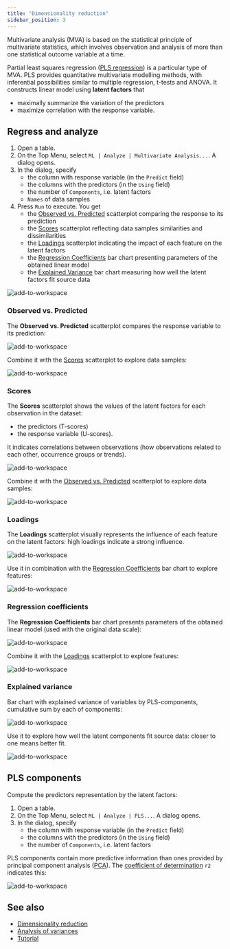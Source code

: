 ```yaml
---
title: "Dimensionality reduction"
sidebar_position: 3
---
```


Multivariate analysis (MVA) is based on the statistical principle of multivariate statistics, which involves observation
and analysis of more than one statistical outcome variable at a time.

Partial least squares regression ([PLS regression](https://en.wikipedia.org/wiki/Partial_least_squares_regression)) is a particular type of MVA. PLS provides quantitative multivariate modelling methods, with inferential possibilities similar to multiple regression, t-tests and ANOVA. It constructs linear model using **latent factors** that

* maximally summarize the variation of the predictors
* maximize correlation with the response variable.

## Regress and analyze

1. Open a table.
2. On the Top Menu, select `ML | Analyze | Multivariate Analysis...`. A dialog opens.
3. In the dialog, specify
   * the column with response variable (in the `Predict` field)
   * the columns with the predictors (in the `Using` field)
   * the number of `Components`, i.e. latent factors
   * `Names` of data samples
4. Press `Run` to execute. You get
   * the [Observed vs. Predicted](#observed-vs-predicted) scatterplot comparing the response to its prediction
   * the [Scores](#scores) scatterplot reflecting data samples similarities and dissimilarities
   * the [Loadings](#loadings) scatterplot indicating the impact of each feature on the latent factors
   * the [Regression Coefficients](#regression-coefficients) bar chart presenting parameters of the obtained linear model 
   * the [Explained Variance](#explained-variance) bar chart measuring how well the latent factors fit source data

![add-to-workspace](multivariate-analysis/pls.gif)

### Observed vs. Predicted

The **Observed vs. Predicted** scatterplot compares the response variable to its prediction:

![add-to-workspace](multivariate-analysis/predicted-vs-reference.png)

Combine it with the [Scores](#scores) scatterplot to explore data samples:

![add-to-workspace](multivariate-analysis/model-n-scores.gif)

### Scores

The **Scores** scatterplot shows the values of the latent factors for each observation in the dataset:

* the predictors (T-scores)
* the response variable (U-scores).

It indicates correlations between observations (how observations related to each other, occurrence groups or trends).

![add-to-workspace](multivariate-analysis/scores.png)

Combine it with the [Observed vs. Predicted](#observed-vs-predicted) scatterplot to explore data samples:

![add-to-workspace](multivariate-analysis/scores-n-model.gif)

### Loadings

The **Loadings** scatterplot visually represents the influence of each feature on the latent factors: high loadings indicate a strong influence.

![add-to-workspace](multivariate-analysis/loadings.png)

Use it in combination with the [Regression Coefficients](#regression-coefficients) bar chart to explore features:

![add-to-workspace](multivariate-analysis/loadings-n-regr-coeffs.gif)

### Regression coefficients

The **Regression Coefficients** bar chart presents parameters of the obtained linear model (used with the original data scale):

![add-to-workspace](multivariate-analysis/regr-coeffs.png)

Combine it with the [Loadings](#loadings) scatterplot to explore features:

![add-to-workspace](multivariate-analysis/regr-coeffs-n-loadings.gif)

### Explained variance

Bar chart with explained variance of variables by PLS-components, cumulative sum by each of components:

![add-to-workspace](multivariate-analysis/expl-vars.png)

Use it to explore how well the latent components fit source data: closer to one means better fit.

![add-to-workspace](multivariate-analysis/expl-vars.gif)

## PLS components

Compute the predictors representation by the latent factors:

1. Open a table.
2. On the Top Menu, select `ML | Analyze | PLS...`. A dialog opens.
3. In the dialog, specify
   * the column with response variable (in the `Predict` field)
   * the columns with the predictors (in the `Using` field)
   * the number of `Components`, i.e. latent factors

PLS components contain more predictive information than ones provided by principal component analysis ([PCA](https://datagrok.ai/help/explore/dim-reduction#pca)). The [coefficient of determination](https://en.wikipedia.org/wiki/Coefficient_of_determination) `r2` indicates this:

![add-to-workspace](multivariate-analysis/pls_vs_pca.png)

## See also

* [Dimensionality reduction](dim-reduction.md)
* [Analysis of variances](anova.md)
* [Tutorial](https://public.datagrok.ai/apps/tutorials/Tutorials/MachineLearning/MultivariateAnalysis)
